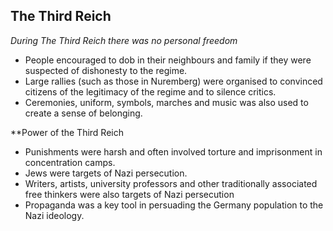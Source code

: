 ## The Third Reich

*During The Third Reich there was no personal freedom*

- People encouraged to dob in their neighbours and family if they were suspected of dishonesty to the regime.
- Large rallies (such as those in Nuremberg) were organised to convinced citizens of the legitimacy of the regime and to silence critics. 
- Ceremonies, uniform, symbols, marches and music was also used to create a sense of belonging.

**Power of the Third Reich

- Punishments were harsh and often involved torture and imprisonment in concentration camps.
- Jews were targets of Nazi persecution.
- Writers, artists, university professors and other traditionally associated free thinkers were also targets of Nazi persecution
- Propaganda was a key tool in persuading the Germany population to the Nazi ideology.